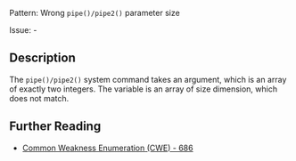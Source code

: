 Pattern: Wrong `pipe()/pipe2()` parameter size

Issue: -

## Description

The `pipe()/pipe2()` system command takes an argument, which is an array of exactly two integers.
The variable is an array of size dimension, which does not match.

## Further Reading

* [Common Weakness Enumeration (CWE) - 686](https://cwe.mitre.org/data/definitions/686.html)